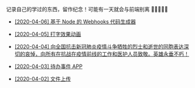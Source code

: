 记录自己的学过的东西，留作纪念！可能有一天就会与前端别离 🌟🌟🌟🌟🌟



- [[2020-04-06] 基于 Node 的 Webhooks 代码生成器](https://github.com/LuckRain7/webhooks-server-generator)

- [[2020-04-05] 打字效果动画](https://github.com/LuckRain7/growth-record/tree/master/Demo/animation/打字动画效果)

- [[2020-04-04] 向全国抗击新冠肺炎疫情斗争牺牲的烈士和逝世的同胞表达深切的哀悼，向所有在抗战在疫情前线的工作和医护人员致敬。英雄永垂不朽！](#)

- [[2020-04-03] 待办事件 APP ](https://github.com/LuckRain7/growth-record/tree/master/Demo/todo-menagement-app)

- [[2020-04-02] 文件上传 ](https://github.com/LuckRain7/growth-record/tree/master/Demo/file-upload)
